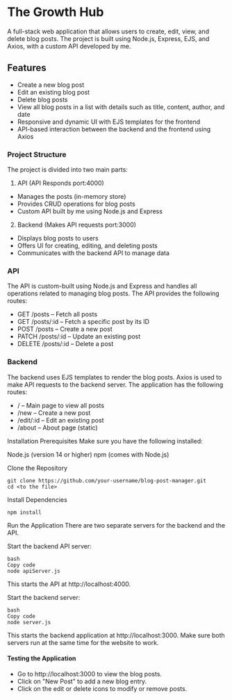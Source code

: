 # The Growth Hub
A full-stack web application that allows users to create, edit, view, and delete blog posts. The project is built using Node.js, Express, EJS, and Axios, with a custom API developed by me.

## Features
* Create a new blog post
* Edit an existing blog post
* Delete blog posts
* View all blog posts in a list with details such as title, content, author, and date
* Responsive and dynamic UI with EJS templates for the frontend
* API-based interaction between the backend and the frontend using Axios
  
### Project Structure
The project is divided into two main parts:
1. API (API Responds port:4000)

* Manages the posts (in-memory store)
* Provides CRUD operations for blog posts
* Custom API built by me using Node.js and Express
  
2. Backend (Makes API requests port:3000)

* Displays blog posts to users
* Offers UI for creating, editing, and deleting posts
* Communicates with the backend API to manage data

### API 
The API is custom-built using Node.js and Express and handles all operations related to managing blog posts. The API provides the following routes:

* GET /posts – Fetch all posts
* GET /posts/:id – Fetch a specific post by its ID
* POST /posts – Create a new post
* PATCH /posts/:id – Update an existing post
* DELETE /posts/:id – Delete a post
  
### Backend
The backend uses EJS templates to render the blog posts. Axios is used to make API requests to the backend server. The application has the following routes:

* / – Main page to view all posts
* /new – Create a new post
* /edit/:id – Edit an existing post
* /about – About page (static)
  
Installation
Prerequisites
Make sure you have the following installed:

Node.js (version 14 or higher)
npm (comes with Node.js)

Clone the Repository
```
git clone https://github.com/your-username/blog-post-manager.git
cd <to the file>
```
Install Dependencies
```
npm install
```
Run the Application
There are two separate servers for the backend and the API.

Start the backend API server:
```
bash
Copy code
node apiServer.js
```
This starts the API at http://localhost:4000.

Start the backend server:
```
bash
Copy code
node server.js
```
This starts the backend application at http://localhost:3000.
Make sure both servers run at the same time for the website to work.

#### Testing the Application
* Go to http://localhost:3000 to view the blog posts.
* Click on "New Post" to add a new blog entry.
* Click on the edit or delete icons to modify or remove posts.
